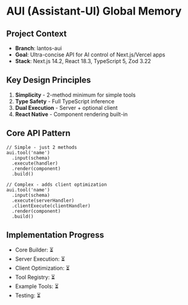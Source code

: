 # AUI (Assistant-UI) Global Memory

## Project Context
- **Branch**: lantos-aui
- **Goal**: Ultra-concise API for AI control of Next.js/Vercel apps
- **Stack**: Next.js 14.2, React 18.3, TypeScript 5, Zod 3.22

## Key Design Principles
1. **Simplicity** - 2-method minimum for simple tools
2. **Type Safety** - Full TypeScript inference
3. **Dual Execution** - Server + optional client
4. **React Native** - Component rendering built-in

## Core API Pattern
```tsx
// Simple - just 2 methods
aui.tool('name')
  .input(schema)
  .execute(handler)
  .render(component)
  .build()

// Complex - adds client optimization
aui.tool('name')
  .input(schema)
  .execute(serverHandler)
  .clientExecute(clientHandler)
  .render(component)
  .build()
```

## Implementation Progress
- Core Builder: ⏳
- Server Execution: ⏳
- Client Optimization: ⏳
- Tool Registry: ⏳
- Example Tools: ⏳
- Testing: ⏳